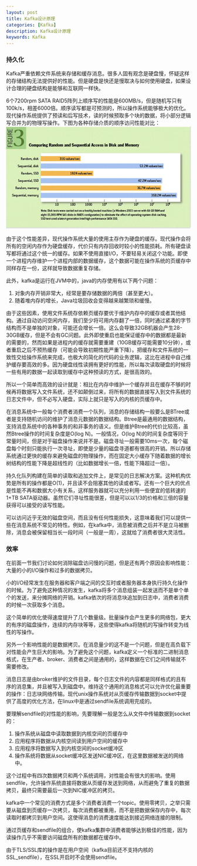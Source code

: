 ```yaml
---
layout: post
title: Kafka设计原理
categories: [Kafka]
description: Kafka设计原理
keywords: Kafka
---
```


### 持久化

Kafka严重依赖文件系统来存储和缓存消息。很多人固有观念是硬盘慢，怀疑这样的存储结构无法提供好的性能。但是硬盘是快还是慢取决与如何使用硬盘，如果设计合理的硬盘结构是能够和互联网一样快。

6个7200rpm SATA RAID5阵列上顺序写的性能是600MB/s，但是随机写只有100k/s，相差6000倍。顺序读写都是可预测的，所以操作系统能够极大的优化。现代操作系统提供了预读和后写技术，读的时候预取多个块的数据，将小部分逻辑写合并为的物理写操作。下图为各种存储介质的顺序访问性能对比：
![各种存储介质的顺序访问性能对比](https://github.com/qinchunabng/qinchunabng.github.io/blob/master/images/posts/kafka/jacobs3.jpg?raw=true)

由于这个性能差异，现代操作系统大量的使用主存作为硬盘的缓存。现代操作会将所有的空闲内存作为硬盘缓存，代价只有内存回收时较小的性能损耗。所有硬盘读写都将通过这个统一的缓存。如果不使用直接I/O，不要轻易关闭这个功能。即使一个进程内存维护一个进程内部的数据缓存，这个数据可能在操作系统的页缓存中同样存在一份，这样就导致数据重复存储。

此外，kafka是运行在JVM中的，java的内存使用有以下两个问题：

1. 对象内存开销非常大，经常是要存储数据的两倍（甚至更大）。
2. 随着堆内存的增长，Java垃圾回收会变得越来越繁琐和缓慢。

由于这些因素，使用文件系统存依赖页缓存要优于维护内存中的缓存或者其他结构。通过自动访问空闲内存，我们至少将可用内存翻了一倍，同时通过紧凑的字节结构而不是单独的对象，可能还会增长一倍。这么会导致32GB机器会产生28-30GB缓存，但是不会有GC问题。此外即使重启也能保证缓存中的数据都是最新的需要的，然而如果是进程内的缓存就需要重建（10GB缓存可能需要10分钟），或者重启之后不预热缓存（可能会导致初期性能严重下降）。把缓存和文件系统的一致性交给操作系统来完成，也极大的简化的代码的业务逻辑，这比在进程中自己维护缓存要高效的多。因为硬盘线性读拥有更好的性能，所以每次读取硬盘的时候将一些有用的数据一起读取到缓存中这种预读的方式，是很高效的。

所以一个简单而高效的设计就是：相比在内存中维护一个缓存并且在缓存不够的时候再将数据写入文件系统，还不如颠倒过来，将所有的数据直接写入到文件系统的日志文件中，但不必写入硬盘，实际上就只是写入的内核的页缓存中。

在消息系统中一般每个消费者消费一个队列，消息的存储结构一般要么是BTree或者是支持随机访问的维护了消息元数据的数据结构。Btree是最通用的数据结构，支持消息系统中的各种事务的和非事务的语义。但是维护Btree的代价比较高，虽然Btree操作的时间复杂度是O(log N)。一般情况，O(log N)的时间复杂度等同于常量时间，但是对于磁盘操作来说并不是。磁盘寻址一般需要10ms一次，每个磁盘每个时刻只能执行一次寻址，即使是少量的磁盘寻道都有很高的开销。所以存储系统通过更快的缓存来避免磁盘的物理操作，而在固定大小缓存下随着数据的增长树结构的性能下降是超线性的（比如数据增长一倍，性能下降超过一倍）。

持久化队列构建在简单的读取和追加文件上，是常见的日志解决方案。这种机构优势是所有的操作都是O(1)，并且读不会阻塞其他的读或者写。还有一个巨大的优点是性能不再和数据大小有关系，这样服务器就可以充分利用一些便宜的低转速的1+TB SATA驱动器。虽然它们寻址性能很差，但是可以以1/3的价格和三倍的容量获得可以接受的读写性能。

可以访问近乎无效的磁盘空间，而且没有任何性能损失，这意味着我们可以提供一些在消息系统不常见的特性。例如，在kafka中，消息被消费之后并不是立马被删除，消息会被保留相当长一段时间（一般是一周），这就给了消费者很大灵活性。

### 效率

在前面一节我们讨论如何消除磁盘访问慢的问题，但是还有两个原因会影响性能：大量的小的I/O操作和过多的数据拷贝。

小的I/O经常发生在服务器和客户端之间的交互时或者服务器本身执行持久化操作的时候。为了避免这种情况的发生，kafka将多个消息组装一起发送而不是单个单个的发送，来分摊网络的开销。kafka依次的将消息块追加到日志中，消费者消费的时候一次获取多个消息。

这个简单的优化使得速度提升了几个数量级。批量操作会产生更多的网络包，更大的有序的磁盘操作，连续的内存块等等，这些使得kafka将随机的写操作转变为线性的写操作。

另外一个影响性能的是数据拷贝。在消息量少的这不是一个问题，但是在高负载下对性能会产生巨大的影响。为了避免这个问题，kafka定义一个标准的二进制消息格式，在生产者、broker、消费者之间是通用的，这样数据在它们之间传输就不需要修改。

消息日志是由broker维护的文件目录，每个日志文件的内容都是同样格式的且有序的消息集，并且被写入到磁盘中。维持这个通用的消息格式可以允许优化最重要的操作：日志块网络传输。现代unix操作系统对从页缓存传输数据到socket中提供了高度的优化方法，在linux中是通过sendfile系统调用完成的。

要理解sendfile的对性能的影响，先要理解一般是怎么从文件中传输数据到socket的：

1. 操作系统从磁盘中读取数据到内核空间的页缓存中
2. 应用程序将数据从内核空间读到用户空间的缓存中
3. 应用程序将数据写入到内核空间的socket缓冲区
4. 操作系统将数据从socket缓冲区发送NIC缓冲区，在这里数据被发送的网络中。

这个过程中有四次数据拷贝和两个系统调用，对性能会有很大的影响。使用sendfile，允许操作系统直接将数据从页缓存发送到网络，从而避免了重复的数据拷贝，最终只需要最后一次到NIC缓冲区的拷贝。

kafka中一个常见的消费方式是多个消费者消费一个topic。使用零拷贝，之举只需要从磁盘到页缓存一次拷贝，每次消费都被重用，而不是把数据保存内存中，每次读取时都拷贝到用户空间。这使得消息的消费速度能达到接近网络连接的限制。

通过页缓存和sendfile的组合，使kafka集群中消费者能够达到极佳的性能，因为读操作几乎不需要访问磁盘所有的数据都在缓存中。

由于TLS/SSL库的操作是在用户空间（kafka目前还不支持内核的SSL_sendfile），在SSL开启时不会使用sendfile。